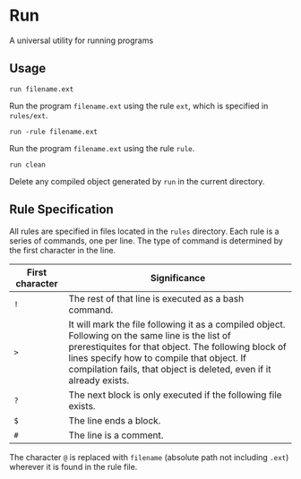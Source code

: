# Run

A universal utility for running programs

## Usage

```text
run filename.ext
```

Run the program `filename.ext` using the rule `ext`, which is specified in `rules/ext`.

```text
run -rule filename.ext
```

Run the program `filename.ext` using the rule `rule`.

```text
run clean
```

Delete any compiled object generated by `run` in the current directory.

## Rule Specification

All rules are specified in files located in the `rules` directory. Each rule is a series of commands, one per line. The type of command is determined by the first character in the line.

| First character | Significance |
|-----|------------------------|
| `!` | The rest of that line is executed as a bash command. |
| `>` | It will mark the file following it as a compiled object. Following on the same line is the list of prerestiquites for that object. The following block of lines specify how to compile that object. If compilation fails, that object is deleted, even if it already exists. |
| `?` | The next block is only executed if the following file exists. |
| `$` | The line ends a block. |
| `#` | The line is a comment. |

The character `@` is replaced with `filename` (absolute path not including `.ext`) wherever it is found in the rule file.
